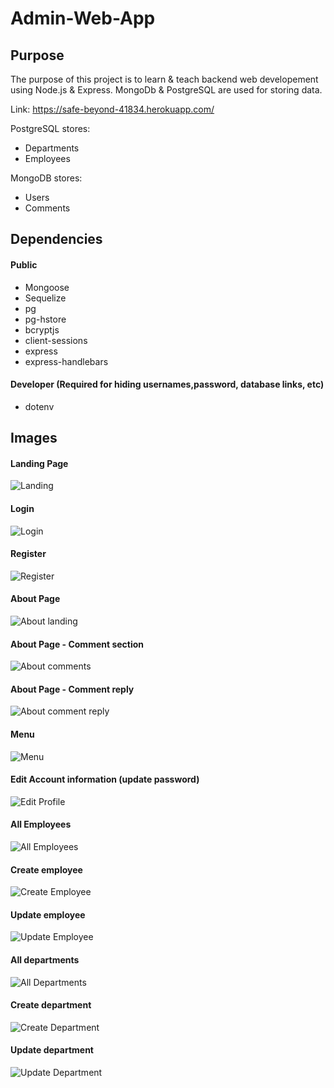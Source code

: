 # Admin-Web-App

## Purpose
The purpose of this project is to learn & teach backend web developement using Node.js & Express. MongoDb & PostgreSQL are used for storing data.

Link: https://safe-beyond-41834.herokuapp.com/

PostgreSQL stores: 
- Departments
- Employees

MongoDB stores:
- Users
- Comments

## Dependencies

#### Public
- Mongoose
- Sequelize
- pg
- pg-hstore
- bcryptjs
- client-sessions
- express
- express-handlebars

#### Developer (Required for hiding usernames,password, database links, etc)
- dotenv


## Images
#### Landing Page
![Landing](/images/landing-page.JPG)

#### Login
![Login](/images/login.JPG)

#### Register
![Register](/images/register.JPG)
  
#### About Page
![About landing](/images/about-1.JPG)
  
#### About Page - Comment section
![About comments](/images/about-2.JPG)
  
#### About Page - Comment reply
![About comment reply](/images/about-3.JPG)
  
#### Menu
![Menu](/images/menu.JPG)
  
#### Edit Account information (update password)
![Edit Profile](/images/edit-profile.JPG)
  
#### All Employees
![All Employees](/images/all-employees.JPG)
  
#### Create employee
![Create Employee](/images/add-employee.JPG)
  
#### Update employee
![Update Employee](/images/edit-employee.JPG)
  
#### All departments
![All Departments](/images/all-departments.JPG)
  
#### Create department
![Create Department](/images/add-department.JPG)
  
#### Update department
![Update Department](/images/edit-department.JPG)

